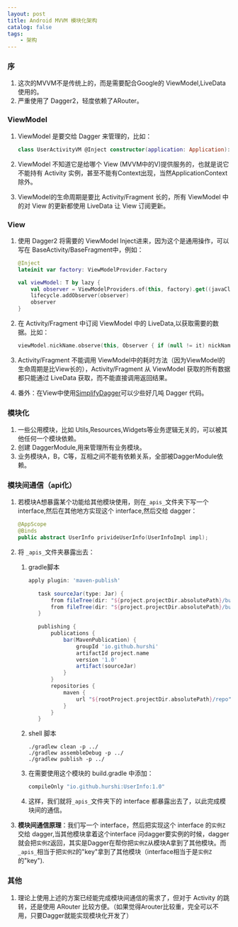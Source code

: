 ```yaml
---
layout: post
title: Android MVVM 模块化架构
catalog: false
tags:
    - 架构
---
```


### 序

1. 这次的MVVM不是传统上的，而是需要配合Google的 ViewModel,LiveData使用的。
2. 严重使用了 Dagger2，轻度依赖了ARouter。

### ViewModel

1. ViewModel 是要交给 Dagger 来管理的，比如：

   ```kotlin
   class UserActivityVM @Inject constructor(application: Application): BaseViewModel() {}
   ```

2. ViewModel 不知道它是给哪个 View (MVVM中的V)提供服务的，也就是说它不能持有 Activity 实例，甚至不能有Context出现，当然ApplicationContext除外。

3. ViewModel的生命周期是要比 Activity/Fragment  长的，所有 ViewModel 中的对 View 的更新都使用 LiveData 让 View 订阅更新。

### View 

1. 使用 Dagger2 将需要的 ViewModel Inject进来，因为这个是通用操作，可以写在 BaseActivity/BaseFragment中，例如：

   ```kotlin
   @Inject
   lateinit var factory: ViewModelProvider.Factory
   
   val viewModel: T by lazy {
       val observer = ViewModelProviders.of(this, factory).get((javaClass.genericSuperclass as ParameterizedType).actualTypeArguments[0] as Class<T>)
       lifecycle.addObserver(observer)
       observer
   }
   ```

2. 在 Activity/Fragment 中订阅 ViewModel 中的 LiveData,以获取需要的数据。比如：

   ```kotlin
   viewModel.nickName.observe(this, Observer { if (null != it) nickName.text = it })
   ```

3. Activity/Fragment 不能调用 ViewModel中的耗时方法（因为ViewModel的生命周期是比View长的），Activity/Fragment 从 ViewModel 获取的所有数据都只能通过 LiveData 获取，而不能直接调用返回结果。

4.  番外：在View中使用[SimplifyDagger](https://github.com/hurshi/simplifydagger)可以少些好几吨 Dagger 代码。

### 模块化

1. 一些公用模块，比如 Utils,Resources,Widgets等业务逻辑无关的，可以被其他任何一个模块依赖。
2. 创建 DaggerModule,用来管理所有业务模块。
3. 业务模块A，B，C等，互相之间不能有依赖关系，全部被DaggerModule依赖。

### 模块间通信（api化）

1. 若模块A想暴露某个功能给其他模块使用，则在`_apis_`文件夹下写一个 interface,然后在其他地方实现这个 interface,然后交给 dagger：

   ```kotlin
   @AppScope
   @Binds
   public abstract UserInfo privideUserInfo(UserInfoImpl impl);
   ```

2. 将 `_apis_`文件夹暴露出去：

   1. gradle脚本
   
      ```groovy
      apply plugin: 'maven-publish'
         
         task sourceJar(type: Jar) {
             from fileTree(dir: "${project.projectDir.absolutePath}/build/intermediates/javac/debug/classes", include: '**/_apis_/**/*.class')
             from fileTree(dir: "${project.projectDir.absolutePath}/build/tmp/kapt3/incrementalData/debug", include: '**/_apis_/**/*.class')
         }
         
         publishing {
             publications {
                 bar(MavenPublication) {
                     groupId 'io.github.hurshi'
                     artifactId project.name
                     version '1.0'
                     artifact(sourceJar)
                 }
             }
             repositories {
                 maven {
                     url "${rootProject.projectDir.absolutePath}/repo"
                 }
             }
         }
      ```
   
   2. shell 脚本
   
      ```shell
      ./gradlew clean -p ../
      ./gradlew assembleDebug -p ../
      ./gradlew publish -p ../
      ```
   
   3. 在需要使用这个模块的 build.gradle 中添加：
   
      ```groovy
      compileOnly "io.github.hurshi:UserInfo:1.0"
      ```
   
   4. 这样，我们就将`_apis_`文件夹下的 interface 都暴露出去了，以此完成模块间的通信。

3. **模块间通信原理**：我们写一个 interface，然后把实现这个 interface 的`实例Z`交给 dagger,当其他模块拿着这个interface 问dagger要实例的时候，dagger 就会把`实例Z`返回，其实是Dagger在帮你把`实例Z`从模块A拿到了其他模块。而`_apis_`相当于把`实例Z`的"key"拿到了其他模块（interface相当于是`实例Z`的"key").



### 其他

1. 理论上使用上述的方案已经能完成模块间通信的需求了，但对于 Activity 的跳转，还是使用 ARouter 比较方便。（如果觉得Arouter比较重，完全可以不用，只要Dagger就能实现模块化开发了）